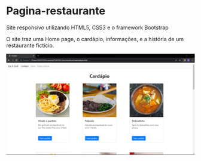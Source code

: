 # Pagina-restaurante
Site responsivo utilizando HTML5, CSS3 e o framework Bootstrap

O site traz uma Home page, o cardápio, informações, e a história de um restaurante fictício.  

<img src="./assets/assets-pagina/restaurante.png" width="686">